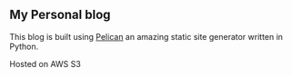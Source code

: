 ## My Personal blog

This blog is built using [Pelican](http://blog.getpelican.com/) an amazing static site generator written in Python.

Hosted on AWS S3
